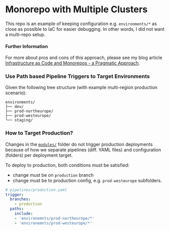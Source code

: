 # Monorepo with Multiple Clusters

This repo is an example of keeping configuration e.g. `environments/*` as close as possible to IaC for easier debugging. In other words, I did not want a multi-repo setup.

#### Further Information

For more about pros and cons of this approach, please see my blog article [Infrastructure as Code and Monorepos - a Pragmatic Approach](https://julie.io/writing/infra-as-code-monorepo/).

### Use Path based Pipeline Triggers to Target Environments

Given the following tree structure (with example multi-region production scenario):

```
environments/
├── dev/
├── prod-northeurope/
├── prod-westeurope/
└── staging/
```

### How to Target Production?

Changes in the [`modules/`](../modules/) folder do not trigger production deployments because of how we separate pipelines (diff. YAML files) and configuration (folders) per deployment target.

To deploy to production, both conditions must be satisfied:
  - change must be on `production` branch
  - change must be to production config, e.g. `prod-westeurope` subfolders.

```yaml
# pipelines/production.yaml
trigger:
  branches:        
    - production
  paths:
    include:    
    - 'environemnts/prod-northeurope/*'
    - 'environemnts/prod-westeurope/*'    
```

